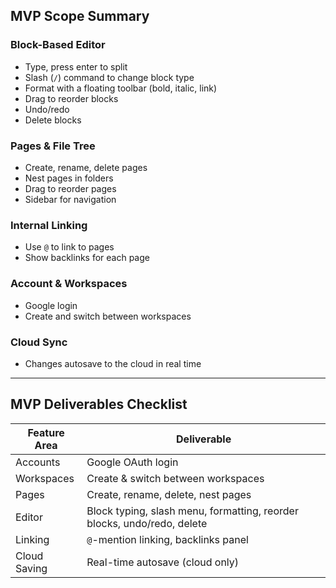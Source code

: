 ## MVP Scope Summary

### Block-Based Editor

- Type, press enter to split
- Slash (`/`) command to change block type
- Format with a floating toolbar (bold, italic, link)
- Drag to reorder blocks
- Undo/redo
- Delete blocks

### Pages & File Tree

- Create, rename, delete pages
- Nest pages in folders
- Drag to reorder pages
- Sidebar for navigation

### Internal Linking

- Use `@` to link to pages
- Show backlinks for each page

### Account & Workspaces

- Google login
- Create and switch between workspaces

### Cloud Sync

- Changes autosave to the cloud in real time

---

## MVP Deliverables Checklist

| Feature Area | Deliverable                                                             |
| ------------ | ----------------------------------------------------------------------- |
| Accounts     | Google OAuth login                                                      |
| Workspaces   | Create & switch between workspaces                                      |
| Pages        | Create, rename, delete, nest pages                                      |
| Editor       | Block typing, slash menu, formatting, reorder blocks, undo/redo, delete |
| Linking      | `@`-mention linking, backlinks panel                                    |
| Cloud Saving | Real-time autosave (cloud only)                                         |
